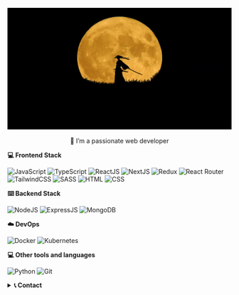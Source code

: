 <p align="center">
  <img width="550" src="intro.gif" alt="Background" width="45%">
</p>

<p align="center">🌱 I’m a passionate web developer</p>

**💻 Frontend Stack**

![JavaScript](https://img.shields.io/badge/javascript-yellow?style=for-the-badge&logo=javascript&logoColor=white&textColor=black)
![TypeScript](https://img.shields.io/badge/typescript-blue?style=for-the-badge&logo=typescript&logoColor=white)
![ReactJS](https://img.shields.io/badge/React-242938?style=for-the-badge&logo=react&logoColor=lightblue)
![NextJS](https://img.shields.io/badge/Next-black?style=for-the-badge&logo=next.js&logoColor=white)
![Redux](https://img.shields.io/badge/Redux-593D88?style=for-the-badge&logo=redux&logoColor=white)
![React Router](https://img.shields.io/badge/React_Router-CA4245?style=for-the-badge&logo=react-router&logoColor=white)
![TailwindCSS](https://img.shields.io/badge/tailwindcss-38bdf8?style=for-the-badge&logo=tailwind-css&logoColor=white)
![SASS](https://img.shields.io/badge/Sass-CC6699?style=for-the-badge&logo=sass&logoColor=white)
![HTML](https://img.shields.io/badge/HTML-E34F26?style=for-the-badge&logo=html5&logoColor=white)
![CSS](https://img.shields.io/badge/CSS-1572B6?style=for-the-badge&logo=css3&logoColor=white)

**⌨️ Backend Stack**

![NodeJS](https://img.shields.io/badge/Node%20js-339933?style=for-the-badge&logo=nodedotjs&logoColor=white)
![ExpressJS](https://img.shields.io/badge/Express-000000?style=for-the-badge&logo=express&logoColor=white)
![MongoDB](https://img.shields.io/badge/MongoDB-4EA94B?style=for-the-badge&logo=mongodb&logoColor=white)

**☁️ DevOps**

![Docker](https://img.shields.io/badge/Docker-2CA5E0?style=for-the-badge&logo=docker&logoColor=white)
![Kubernetes](https://img.shields.io/badge/kubernetes-326ce5.svg?&style=for-the-badge&logo=kubernetes&logoColor=white)

**💻 Other tools and languages**

![Python](https://img.shields.io/badge/Python-FFD43B?style=for-the-badge&logo=python&logoColor=blue)
![Git](https://img.shields.io/badge/GIT-E44C30?style=for-the-badge&logo=git&logoColor=white)

<details><summary><b>📞 Contact</b></summary>
    <ul>
        <li><strong>E-mail: </strong> <code>lukasz.nowosielski02@gmail.com</code></li>
        <li><strong><a href="https://www.linkedin.com/in/lucasfsn/">Linkedin</a>
    </ul>
</details>
